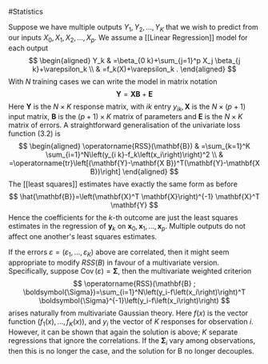 #Statistics 

Suppose we have multiple outputs $Y_1, Y_2, \ldots, Y_K$ that we wish to predict from our inputs $X_0, X_1, X_2, \ldots, X_p$. We assume a [[Linear Regression]] model for each output
$$
\begin{aligned}
Y_k & =\beta_{0 k}+\sum_{j=1}^p X_j \beta_{j k}+\varepsilon_k \\
& =f_k(X)+\varepsilon_k .
\end{aligned}
$$
With $N$ training cases we can write the model in matrix notation
$$
\mathbf{Y}=\mathbf{X B}+\mathbf{E}
$$
Here $\mathbf{Y}$ is the $N \times K$ response matrix, with $i k$ entry $y_{i k}, \mathbf{X}$ is the $N \times(p+1)$ input matrix, $\mathbf{B}$ is the $(p+1) \times K$ matrix of parameters and $\mathbf{E}$ is the $N \times K$ matrix of errors. A straightforward generalisation of the univariate loss function (3.2) is
$$
\begin{aligned}
\operatorname{RSS}(\mathbf{B}) & =\sum_{k=1}^K \sum_{i=1}^N\left(y_{i k}-f_k\left(x_i\right)\right)^2 \\
& =\operatorname{tr}\left[(\mathbf{Y}-\mathbf{X B})^T(\mathbf{Y}-\mathbf{X B})\right]
\end{aligned}
$$
The [[least squares]] estimates have exactly the same form as before
$$
\hat{\mathbf{B}}=\left(\mathbf{X}^T \mathbf{X}\right)^{-1} \mathbf{X}^T \mathbf{Y}
$$
Hence the coefficients for the $k$-th outcome are just the least squares estimates in the regression of $\mathbf{y}_k$ on $\mathbf{x}_0, \mathbf{x}_1, \ldots, \mathbf{x}_p$. Multiple outputs do not affect one another's least squares estimates.

If the errors $\varepsilon=\left(\varepsilon_1, \ldots, \varepsilon_K\right)$ above are correlated, then it might seem appropriate to modify $RSS(B)$ in favour of a multivariate version. Specifically, suppose $\operatorname{Cov}(\varepsilon)=\boldsymbol{\Sigma}$, then the multivariate weighted criterion
$$
\operatorname{RSS}(\mathbf{B} ; \boldsymbol{\Sigma})=\sum_{i=1}^N\left(y_i-f\left(x_i\right)\right)^T \boldsymbol{\Sigma}^{-1}\left(y_i-f\left(x_i\right)\right)
$$
arises naturally from multivariate Gaussian theory. Here $f(x)$ is the vector function $\left(f_1(x), \ldots, f_K(x)\right)$, and $y_i$ the vector of $K$ responses for observation $i$. However, it can be shown that again the solution is above; $K$ separate regressions that ignore the correlations. If the $\boldsymbol{\Sigma}_i$ vary among observations, then this is no longer the case, and the solution for B no longer decouples.
